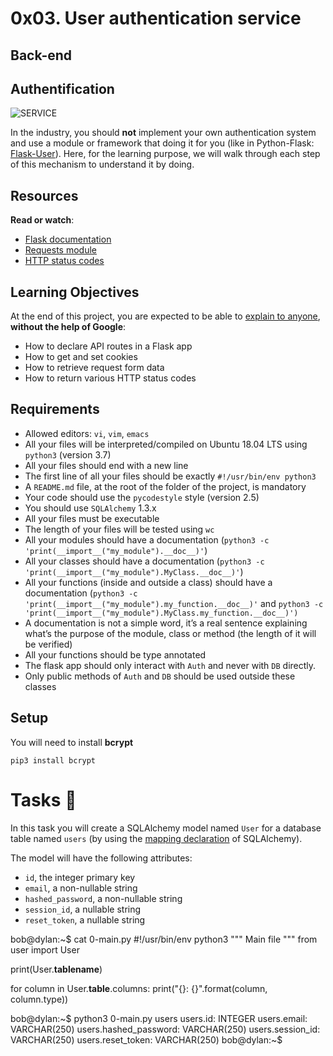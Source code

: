 # 0x03. User authentication service

## Back-end

## Authentification

![SERVICE](https://private-user-images.githubusercontent.com/125453474/305865349-fc7f0d9b-deab-423e-97ec-75f38b0690b2.jpg?jwt=eyJhbGciOiJIUzI1NiIsInR5cCI6IkpXVCJ9.eyJpc3MiOiJnaXRodWIuY29tIiwiYXVkIjoicmF3LmdpdGh1YnVzZXJjb250ZW50LmNvbSIsImtleSI6ImtleTUiLCJleHAiOjE3MjM0NzgyNTcsIm5iZiI6MTcyMzQ3Nzk1NywicGF0aCI6Ii8xMjU0NTM0NzQvMzA1ODY1MzQ5LWZjN2YwZDliLWRlYWItNDIzZS05N2VjLTc1ZjM4YjA2OTBiMi5qcGc_WC1BbXotQWxnb3JpdGhtPUFXUzQtSE1BQy1TSEEyNTYmWC1BbXotQ3JlZGVudGlhbD1BS0lBVkNPRFlMU0E1M1BRSzRaQSUyRjIwMjQwODEyJTJGdXMtZWFzdC0xJTJGczMlMkZhd3M0X3JlcXVlc3QmWC1BbXotRGF0ZT0yMDI0MDgxMlQxNTUyMzdaJlgtQW16LUV4cGlyZXM9MzAwJlgtQW16LVNpZ25hdHVyZT1jOGFlOWEwYzUwNWIyZjhmODEwZGM1MzdlMTVlOGIzNTk2OTZkOWE2YTIwNjIxYmM3MTQxODAzZTY0MTU1M2ZmJlgtQW16LVNpZ25lZEhlYWRlcnM9aG9zdCZhY3Rvcl9pZD0wJmtleV9pZD0wJnJlcG9faWQ9MCJ9.1pOxPuIFtGOA0S6tJAlrdSiTyBVs5eGeCQGwbopC6l4)

In the industry, you should __not__ implement your own authentication system and use a module or framework that doing it for you (like in Python-Flask: [Flask-User](https://flask-user.readthedocs.io/en/latest/)). Here, for the learning purpose, we will walk through each step of this mechanism to understand it by doing.

## Resources

__Read or watch__:

  - [Flask documentation](https://flask.palletsprojects.com/en/1.1.x/quickstart/)
  - [Requests module](https://requests.kennethreitz.org/en/latest/user/quickstart/)
  - [HTTP status codes](https://www.w3.org/Protocols/rfc2616/rfc2616-sec10.html)

## Learning Objectives

At the end of this project, you are expected to be able to [explain to anyone](https://fs.blog/feynman-learning-technique/), __without the help of Google__:

  - How to declare API routes in a Flask app
  - How to get and set cookies
  - How to retrieve request form data
  - How to return various HTTP status codes

## Requirements

- Allowed editors: `vi`, `vim`, `emacs`
- All your files will be interpreted/compiled on Ubuntu 18.04 LTS using `python3` (version 3.7)
- All your files should end with a new line
- The first line of all your files should be exactly `#!/usr/bin/env python3`
- A `README.md` file, at the root of the folder of the project, is mandatory
- Your code should use the `pycodestyle` style (version 2.5)
- You should use `SQLAlchemy` 1.3.x
- All your files must be executable
- The length of your files will be tested using `wc`
- All your modules should have a documentation (`python3 -c 'print(__import__("my_module").__doc__)'`)
- All your classes should have a documentation (`python3 -c 'print(__import__("my_module").MyClass.__doc__)'`)
- All your functions (inside and outside a class) should have a documentation (`python3 -c 'print(__import__("my_module").my_function.__doc__)'` and `python3 -c 'print(__import__("my_module").MyClass.my_function.__doc__)')`
- A documentation is not a simple word, it’s a real sentence explaining what’s the purpose of the module, class or method (the length of it will be verified)
- All your functions should be type annotated
- The flask app should only interact with `Auth` and never with `DB` directly.
- Only public methods of `Auth` and `DB` should be used outside these classes

## Setup

You will need to install __bcrypt__

    pip3 install bcrypt

# Tasks 📃

In this task you will create a SQLAlchemy model named `User` for a database table named `users` (by using the [mapping declaration](https://docs.sqlalchemy.org/en/13/orm/tutorial.html#declare-a-mapping) of SQLAlchemy).

The model will have the following attributes:

  - `id`, the integer primary key
  - `email`, a non-nullable string
  - `hashed_password`, a non-nullable string
  - `session_id`, a nullable string
  - `reset_token`, a nullable string

bob@dylan:~$ cat 0-main.py
#!/usr/bin/env python3
"""
Main file
"""
from user import User

print(User.__tablename__)

for column in User.__table__.columns:
    print("{}: {}".format(column, column.type))

bob@dylan:~$ python3 0-main.py
users
users.id: INTEGER
users.email: VARCHAR(250)
users.hashed_password: VARCHAR(250)
users.session_id: VARCHAR(250)
users.reset_token: VARCHAR(250)
bob@dylan:~$


